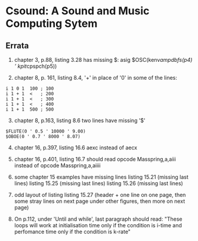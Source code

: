Csound: A Sound and Music Computing Sytem
================================

Errata
------

1. chapter 3, p.88, listing 3.28 has missing $:
asig $OSC(kenv*ampdbfs(p4) ’ kpit*cpspch(p5))


2. chapter 8, p. 161, listing 8.4, '+' in place of '0' in
some of the lines:

```
i 1 0 1  100 ; 100
i 1 + 1  <   ; 200 
i 1 + 1  <   ; 300
i 1 + 1  <   ; 400
i 1 + 1  500 ; 500
```


3. chapter 8, p.163, listing 8.6 two lines
have missing '$' 

```
$FLUTE(0 ' 0.5 ' 10000 ' 9.00)
$OBOE(0 ' 0.7 ' 8000 ' 8.07)
```

4. chapter 16, p.397, listing 16.6
aexc instead of aecx 


5. chapter 16, p.401, listing 16.7 should read
opcode Masspring,a,aiii instead of
opcode Masspring,a,aiiii


6. some chapter 15 examples have missing lines 
listing 15.21 (missing last lines)
listing 15.25 (missing last lines)
listing 15.26 (missing last lines)


7. odd layout of listing
listing 15.27 (header + one line on one page, then some stray lines on next page under other figures, then more on next page)

8. On p.112, under 'Until and while', last paragraph should read:
"These loops will work at initialisation time only if the condition is
i-time and perfomance time only if the condition is k-rate"

